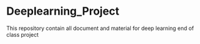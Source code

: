 # Deeplearning_Project
This repository contain all document and material for deep learning end of class project
